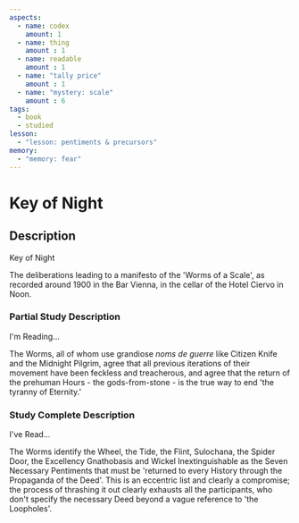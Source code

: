```yaml
---
aspects: 
  - name: codex
    amount: 1
  - name: thing
    amount : 1
  - name: readable
    amount : 1
  - name: "tally price"
    amount : 1
  - name: "mystery: scale"
    amount : 6
tags:
  - book
  - studied
lesson:
  - "lesson: pentiments & precursors"
memory:
  - "memory: fear"
---
```


# Key of Night

## Description
Key of Night

The deliberations leading to a manifesto of the 'Worms of a Scale', as recorded around 1900 in the Bar Vienna, in the cellar of the Hotel Ciervo in Noon.
### Partial Study Description
I'm Reading...

The Worms, all of whom use grandiose <i>noms de guerre</i> like Citizen Knife and the Midnight Pilgrim, agree that all previous iterations of their movement have been feckless and treacherous, and agree that the return of the prehuman Hours - the gods-from-stone - is the true way to end 'the tyranny of Eternity.'
### Study Complete Description
I've Read...

The Worms identify the Wheel, the Tide, the Flint, Sulochana, the Spider Door, the Excellency Gnathobasis and Wickel Inextinguishable as the Seven Necessary Pentiments that must be 'returned to every History through the Propaganda of the Deed'. This is an eccentric list and clearly a compromise; the process of thrashing it out clearly exhausts all the participants, who don't specify the necessary Deed beyond a vague reference to 'the Loopholes'.